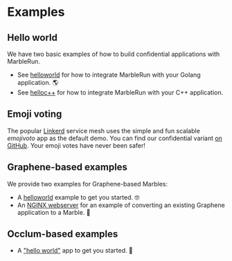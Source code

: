 # Examples

## Hello world

We have two basic examples of how to build confidential applications with MarbleRun.

* See [helloworld](https://github.com/edgelesssys/marblerun/blob/master/samples/helloworld) for how to integrate MarbleRun with your Golang application. 🌎
* See [helloc++](https://github.com/edgelesssys/marblerun/blob/master/samples/helloc%2B%2B) for how to integrate MarbleRun with your C++ application.

## Emoji voting

The popular [Linkerd](https://linkerd.io) service mesh uses the simple and fun scalable *emojivoto* app as the default demo. You can find our confidential variant [on GitHub](https://github.com/edgelesssys/emojivoto). Your emoji votes have never been safer!

## Graphene-based examples
We provide two examples for Graphene-based Marbles:
* A [helloworld](https://github.com/edgelesssys/marblerun/tree/master/samples/graphene-hello) example to get you started. 🤓
* An [NGINX webserver](https://github.com/edgelesssys/marblerun/tree/master/samples/graphene-nginx) for an example of converting an existing Graphene application to a Marble. :rocket:

## Occlum-based examples

* A ["hello world"](https://github.com/edgelesssys/marblerun/tree/master/samples/occlum-hello) app to get you started. 👋
